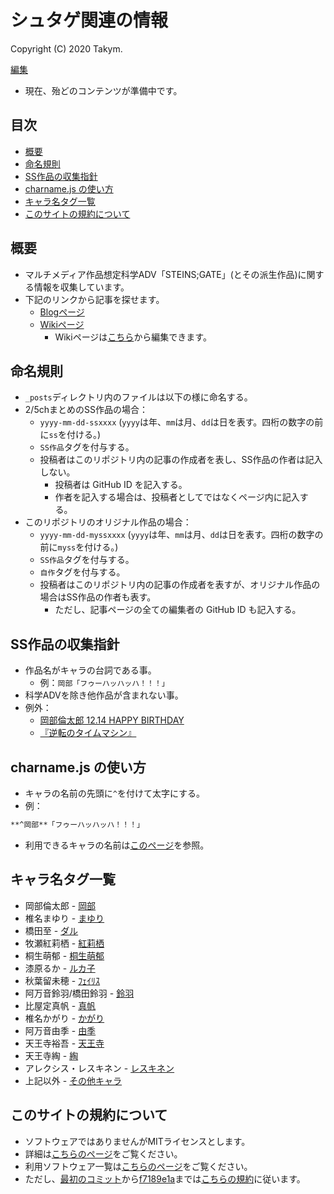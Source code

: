 # シュタゲ関連の情報
Copyright (C) 2020 Takym.

[編集](https://github.com/Takym/shutage/)

* 現在、殆どのコンテンツが準備中です。

## 目次
* [概要](#summary)
* [命名規則](#naming_convention)
* [SS作品の収集指針](#collection_guidelines)
* [charname.js の使い方](#charname)
* [キャラ名タグ一覧](#charname_tags)
* [このサイトの規約について](#terms)

## 概要 <a id="summary"></a>
* マルチメディア作品想定科学ADV「STEINS;GATE」(とその派生作品)に関する情報を収集しています。
* 下記のリンクから記事を探せます。
	* [Blogページ](https://takym.github.io/shutage/articles/tags.html)
	* [Wikiページ](https://takym.github.io/shutage/wiki/Home.html)
		* Wikiページは[こちら](https://github.com/Takym/shutage/wiki)から編集できます。

## 命名規則 <a id="naming_convention"></a>
* `_posts`ディレクトリ内のファイルは以下の様に命名する。
* 2/5chまとめのSS作品の場合：
	* `yyyy-mm-dd-ssxxxx` (`yyyy`は年、`mm`は月、`dd`は日を表す。四桁の数字の前に`ss`を付ける。)
	* `SS作品`タグを付与する。
	* 投稿者はこのリポジトリ内の記事の作成者を表し、SS作品の作者は記入しない。
		* 投稿者は GitHub ID を記入する。
		* 作者を記入する場合は、投稿者としてではなくページ内に記入する。
* このリポジトリのオリジナル作品の場合：
	* `yyyy-mm-dd-myssxxxx` (`yyyy`は年、`mm`は月、`dd`は日を表す。四桁の数字の前に`myss`を付ける。)
	* `SS作品`タグを付与する。
	* `自作`タグを付与する。
	* 投稿者はこのリポジトリ内の記事の作成者を表すが、オリジナル作品の場合はSS作品の作者も表す。
		* ただし、記事ページの全ての編集者の GitHub ID も記入する。

## SS作品の収集指針 <a id="collection_guidelines"></a>
* 作品名がキャラの台詞である事。
	* 例：`岡部「フゥーハッハッハ！！！」`
* 科学ADVを除き他作品が含まれない事。
* 例外：
	* [岡部倫太郎 12.14 HAPPY BIRTHDAY](https://takym.github.io/shutage/articles/2017/12/14/ss0000.html)
	* [『逆転のタイムマシン』](https://takym.github.io/shutage/articles/2017/05/20/ss0001.html)

## charname.js の使い方 <a id="charname"></a>
* キャラの名前の先頭に`^`を付けて太字にする。
* 例：
```markdown
**^岡部**「フゥーハッハッハ！！！」
```
* 利用できるキャラの名前は[このページ](https://takym.github.io/shutage/articles/2020/11/16/charname.html)を参照。

## キャラ名タグ一覧 <a id="charname_tags"></a>
* 岡部倫太郎             - [岡部](https://takym.github.io/shutage/articles/tags.html#岡部)
* 椎名まゆり             - [まゆり](https://takym.github.io/shutage/articles/tags.html#まゆり)
* 橋田至                 - [ダル](https://takym.github.io/shutage/articles/tags.html#ダル)
* 牧瀬紅莉栖             - [紅莉栖](https://takym.github.io/shutage/articles/tags.html#紅莉栖)
* 桐生萌郁               - [桐生萌郁](https://takym.github.io/shutage/articles/tags.html#桐生萌郁)
* 漆原るか               - [ルカ子](https://takym.github.io/shutage/articles/tags.html#ルカ子)
* 秋葉留未穂             - [ﾌｪｲﾘｽ](https://takym.github.io/shutage/articles/tags.html#ﾌｪｲﾘｽ)
* 阿万音鈴羽/橋田鈴羽    - [鈴羽](https://takym.github.io/shutage/articles/tags.html#鈴羽)
* 比屋定真帆             - [真帆](https://takym.github.io/shutage/articles/tags.html#真帆)
* 椎名かがり             - [かがり](https://takym.github.io/shutage/articles/tags.html#かがり)
* 阿万音由季             - [由季](https://takym.github.io/shutage/articles/tags.html#由季)
* 天王寺裕吾             - [天王寺](https://takym.github.io/shutage/articles/tags.html#天王寺)
* 天王寺綯               - [綯](https://takym.github.io/shutage/articles/tags.html#綯)
* アレクシス・レスキネン - [レスキネン](https://takym.github.io/shutage/articles/tags.html#レスキネン)
* 上記以外               - [その他キャラ](https://takym.github.io/shutage/articles/tags.html#その他キャラ)

## このサイトの規約について <a id="terms"></a>
* ソフトウェアではありませんがMITライセンスとします。
* 詳細は[こちらのページ](./LICENSE.md)をご覧ください。
* 利用ソフトウェア一覧は[こちらのページ](./using_softwares.md)をご覧ください。
* ただし、[最初のコミット](https://github.com/Takym/shutage/commit/d0de37a9392bcef975526993484296e3a36d78b6)から[f7189e1a](https://github.com/Takym/shutage/commit/f7189e1aa99d298f2f4d2efa5527b1c05b14b2d3)までは[こちらの規約](https://github.com/Takym/takym.github.io/blob/gh-pages/LICENSE.md)に従います。
